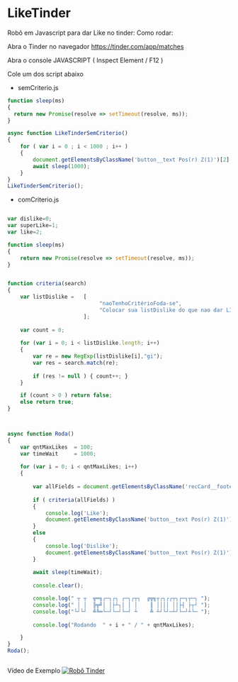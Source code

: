 # LikeTinder

Robô em Javascript para dar Like no tinder:
Como rodar:

Abra o Tinder no navegador https://tinder.com/app/matches

Abra o console JAVASCRIPT ( Inspect Element / F12 )

Cole um dos script abaixo


* semCriterio.js

```javascript
function sleep(ms) 
{
  return new Promise(resolve => setTimeout(resolve, ms));
}

async function LikeTinderSemCriterio() 
{
	for ( var i = 0 ; i < 1000 ; i++ )
	{
		document.getElementsByClassName('button__text Pos(r) Z(1)')[2].click();
		await sleep(1000);
	}
}
LikeTinderSemCriterio();
```


* comCriterio.js


```javascript

var dislike=0; 
var superLike=1;
var like=2;

function sleep(ms)
{
	return new Promise(resolve => setTimeout(resolve, ms));
}


function criteria(search)
{
	var listDislike =   [
							 "naoTenhoCritérioFoda-se",
							 "Colocar sua listDislike do que nao dar LIKE"
						];
				 
	var count = 0;	
	
	for (var i = 0; i < listDislike.length; i++) 
	{
		var re = new RegExp(listDislike[i],"gi");
		var res = search.match(re);
			
		if (res != null ) { count++; }
	}

	if (count > 0 ) return false;
	else return true;
}



async function Roda() 
{
	var qntMaxLikes	 = 100;
	var timeWait 	 = 1000;
	
	for (var i = 0; i < qntMaxLikes; i++) 
	{
		
		var allFields = document.getElementsByClassName('recCard__footer Pos(a) C(#fff) Ta(start) P(20px) B(0) W(100%)')[1].innerHTML;
		
		if ( criteria(allFields) )
		{
			console.log('Like');
			document.getElementsByClassName('button__text Pos(r) Z(1)')[like].click();
		}
		else
		{
			console.log('Dislike');
			document.getElementsByClassName('button__text Pos(r) Z(1)')[dislike].click();
		}
		
		await sleep(timeWait);
		
		console.clear();

		console.log(" ┬ ┬  ╦═╗┌─┐┌┐ ┌─┐┌┬┐  ╔╦╗┬┌┐┌┌┬┐┌─┐┬─┐ ");
		console.log(" │ │  ╠╦╝│ │├┴┐│ │ │    ║ ││││ ││├┤ ├┬┘ ");
		console.log("└┘└┘  ╩╚═└─┘└─┘└─┘ ┴    ╩ ┴┘└┘─┴┘└─┘┴└─ ");
		
		console.log("Rodando  " + i + " / " + qntMaxLikes);

	}
}
Roda();



```
Vídeo de Exemplo
[![Robô Tinder](https://img.youtube.com/vi/zbT9mSieR3M/0.jpg)](https://www.youtube.com/watch?v=zbT9mSieR3M)


